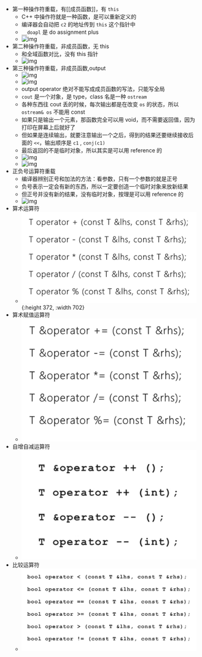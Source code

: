 - 第一种操作符重载，有[[成员函数]]，有 `this`
	- C++ 中操作符就是一种函数，是可以重新定义的
	- 编译器会自动把 `c2` 的地址传到 `this` 这个指针中
	- `__doapl` 是 do assignment plus
	- ![img](https://gitee.com/doubaoBABAQ/joplin-pics/raw/master/image_1646204985295_0.png)
- 第二种操作符重载，非成员函数，无 this
	- 和全域函数对比，没有 this 指针
	- ![img](https://gitee.com/doubaoBABAQ/joplin-pics/raw/master/image_1646226623085_0.png)
- 第三种操作符重载，非成员函数,output
	- ![img](https://gitee.com/doubaoBABAQ/joplin-pics/raw/master/image_1646228360276_0.png)
	- ![img](https://gitee.com/doubaoBABAQ/joplin-pics/raw/master/image_1646228429925_0.png)
	- output operator 绝对不能写成成员函数的写法，只能写全局
	- `cout` 是一个对象，是 type，class 名是一种 `ostream`
	- 各种东西往 cout 丢的时候，每次输出都是在改变 `os` 的状态，所以`ostream& os` 不能用 const
	- 如果只是输出一个元素，那函数完全可以用 void，而不需要返回值，因为打印在屏幕上后就好了
	- 但如果是连续输出，就要注意输出一个之后，得到的结果还要继续接收后面的 `<<`，输出顺序是 `c1` , `conj(c1)`
	- 最后返回的不是临时对象，所以其实是可以用 reference 的
	- ![img](https://gitee.com/doubaoBABAQ/joplin-pics/raw/master/image_1646230604828_0.png)
	- ![img](https://gitee.com/doubaoBABAQ/joplin-pics/raw/master/image_1646230776857_0.png)
- 正负号运算符重载
	- 编译器辨别正号和加法的方法：看参数，只有一个参数的就是正号
	- 负号表示一定会有新的东西，所以一定要创造一个临时对象来放新结果
	- 但正号并没有新的结果，没有临时对象，按理是可以用 reference 的
	- ![img](https://gitee.com/doubaoBABAQ/joplin-pics/raw/master/image_1646228032290_0.png)
- 算术运算符
	- ![image.png](../assets/image_1649236138009_0.png){:height 372, :width 702}
- 算术赋值运算符
	- ![image.png](../assets/image_1649236158721_0.png)
- 自增自减运算符
	- ![image.png](../assets/image_1649252330607_0.png)
- 比较运算符
	- ![image.png](../assets/image_1649252391746_0.png)